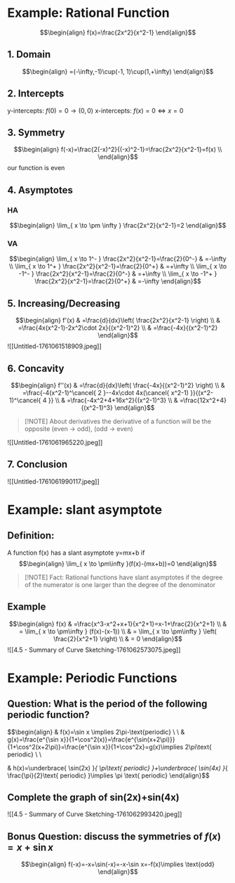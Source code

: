 # Example: Rational Function
$$\begin{align}
f(x)=\frac{2x^2}{x^2-1} 
\end{align}$$
## 1. Domain
$$\begin{align}
=(-\infty,-1)\cup(-1, 1)\cup(1,+\infty)
\end{align}$$
## 2. Intercepts
y-intercepts: $f(0)=0 \to (0,0)$
x-intercepts: $f(x)=0 \iff x=0$
## 3. Symmetry
$$\begin{align}
f(-x)=\frac{2(-x)^2}{(-x)^2-1}=\frac{2x^2}{x^2-1}=f(x) \\
\end{align}$$
our function is even
## 4. Asymptotes
### HA
$$\begin{align}
\lim_{ x \to \pm \infty } \frac{2x^2}{x^2-1}=2
\end{align}$$
### VA
$$\begin{align}
\lim_{ x \to 1^- } \frac{2x^2}{x^2-1}=\frac{2}{0^-} & =-\infty \\
\lim_{ x \to 1^+ } \frac{2x^2}{x^2-1}=\frac{2}{0^+} & =+\infty \\
\lim_{ x \to -1^- } \frac{2x^2}{x^2-1}=\frac{2}{0^-} & =+\infty \\
\lim_{ x \to -1^+ } \frac{2x^2}{x^2-1}=\frac{2}{0^+} & =-\infty
\end{align}$$
## 5. Increasing/Decreasing
$$\begin{align}
f'(x) & =\frac{d}{dx}\left( \frac{2x^2}{x^2-1} \right) \\
 & =\frac{4x(x^2-1)-2x^2\cdot 2x}{(x^2-1)^2} \\
 & =\frac{-4x}{(x^2-1)^2}
\end{align}$$
![[Untitled-1761061518909.jpeg]]
## 6. Concavity
$$\begin{align}
f''(x) & =\frac{d}{dx}\left( \frac{-4x}{(x^2-1)^2} \right) \\
 & =\frac{-4(x^2-1)^\cancel{ 2 }--4x\cdot 4x(\cancel{ x^2-1) }}{(x^2-1)^\cancel{ 4 }} \\
 & =\frac{-4x^2+4+16x^2}{(x^2-1)^3} \\
 & =\frac{12x^2+4}{(x^2-1)^3}
\end{align}$$
> [!NOTE] About derivatives
>  the derivative of a function will be the opposite (even -> odd), (odd -> even)

![[Untitled-1761061965220.jpeg]]
## 7. Conclusion
![[Untitled-1761061990117.jpeg]]
# Example: slant asymptote
## Definition:
A function f(x) has a slant asymptote y=mx+b if
$$\begin{align}
\lim_{ x \to \pm\infty }(f(x)-(mx+b))=0 
\end{align}$$
>[!NOTE] Fact:
>Rational functions have slant asymptotes if the degree of the numerator is one larger than the degree of the denominator
## Example
$$\begin{align}
  f(x) & =\frac{x^3-x^2+x+1}{x^2+1}=x-1+\frac{2}{x^2+1} \\
 & = \lim_{ x \to \pm\infty } (f(x)-(x-1)) \\
 & = \lim_{ x \to \pm\infty } \left( \frac{2}{x^2+1} \right) \\
 & = 0
\end{align}$$
![[4.5 - Summary of Curve Sketching-1761062573075.jpeg]]
# Example: Periodic Functions
## Question: What is the period of the following periodic function?
$$\begin{align}
 & f(x)=\sin x \implies 2\pi-\text{periodic} \\
 \\
 & g(x)=\frac{e^{\sin x}}{1+\cos^2(x)}=\frac{e^{\sin(x+2\pi)}}{1+\cos^2(x+2\pi)}=\frac{e^{\sin x}}{1+\cos^2x}=g(x)\implies 2\pi\text{ periodic} \\ \\

 & h(x)=\underbrace{ \sin(2x) }_{ \pi\text{ periodic} }+\underbrace{ \sin(4x) }_{ \frac{\pi}{2}\text{ periodic} }\implies \pi \text{ periodic}
\end{align}$$
## Complete the graph of sin(2x)+sin(4x)
![[4.5 - Summary of Curve Sketching-1761062993420.jpeg]]
## Bonus Question: discuss the symmetries of $f(x)=x+\sin x$
$$\begin{align}
f(-x)=-x+\sin(-x)=-x-\sin x=-f(x)\implies \text{odd}
\end{align}$$
